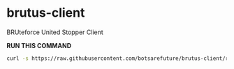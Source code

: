 # brutus-client
BRUteforce United Stopper Client

**RUN THIS COMMAND**
```bash
curl -s https://raw.githubusercontent.com/botsarefuture/brutus-client/refs/heads/main/install-brutus.sh | bash
```